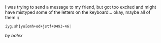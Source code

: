 I was trying to send a message to my friend, but got too excited and might have mistyped some of the letters on the keyboard... okay, maybe all of them :/

`iyg;sh}yu[omh+od+jstf+0493-46|`

_by balex_
